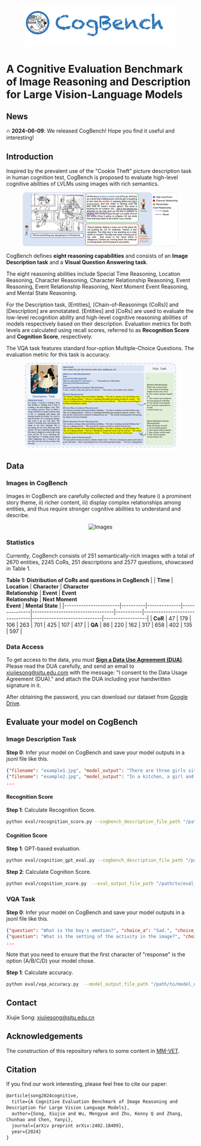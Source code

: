 
<p align="center">
  <img src="figs/cogbench.png" alt="CogBench" width="400">
</p>

# A Cognitive Evaluation Benchmark of Image Reasoning and Description for Large Vision-Language Models

## News

🔥 **2024-06-09**: We released CogBench! Hope you find it useful and interesting!

## Introduction

Inspired by the prevalent use of the "Cookie Theft" picture description task in human cognition test, 
CogBench is proposed to evaluate high-level cognitive abilities of LVLMs using images with rich semantics.

<p align="center">
  <img src="figs/cookie_theft.png" alt="Cookie Theft" style="width:85%;">
</p>

CogBench defines **eight reasoning capabilities** and consists of an **Image Description task** and a **Visual Question Answering task**. 

The eight reasoning abilities include Special Time Reasoning, Location Reasoning, Character Reasoning, Character Relationship Reasoning, Event Reasoning, Event Relationship Reasoning, Next Moment Event Reasoning, and Mental State Reasoning.

For the Description task,  [Entities], [Chain-of-Reasonings (CoRs)] and [Description] are annotatated. [Entities] and [CoRs] are used to evaluate the low-level recognition ability and high-level cognitive reasoning abilities of models respectively based on their description. Evaluation metrics for both levels are calculated using recall scores, referred to as **Recognition Score** and **Cognition Score**, respectively.

The VQA task features standard four-option Multiple-Choice Questions. The evaluation metric for this task is accuracy.

<p align="center">
  <img src="figs/example.png" alt="CogBench example" style="width:80%;">
</p>

## Data

### Images in CogBench
Images in CogBench are carefully collected and they feature i) a prominent story theme, ii) richer content, iii) display complex relationships among entities, and thus require stronger cognitive abilities to understand and
describe.

<p align="center">
  <img src="figs/img_examples.png" alt="Images" style="width:95%;">
</p>

### Statistics
Currently, CogBench consists of 251 semantically-rich images with a total of 2670 entities, 2245 CoRs, 251 descriptions and 2577 questions, showcased in Table 1. 

**Table 1: Distribution of CoRs and questions in CogBench**
|                       | **Time** | **Location** | **Character** | **Character**<br>**Relationship** | **Event** | **Event**<br>**Relationship** | **Next Moment**<br>**Event** | **Mental State** |
|-----------------------|----------|--------------|---------------|----------------------------------|-----------|-------------------------------|-----------------------------|------------------|
| **CoR**               | 47       | 179          | 106           | 263                              | 701       | 425                           | 107                         | 417              |
| **QA**                | 86       | 220          | 162           | 317                              | 658       | 402                           | 135                         | 597              |


### Data Access 

To get access to the data, you must **[Sign a Data Use Agreement (DUA)](https://docs.google.com/document/d/1Q9U-GqICkollhzCCK-rHEShqyk3C4ahS/edit?usp=sharing&ouid=111415446863054830984&rtpof=true&sd=true)**.
Please read the DUA carefully, and send an email to xiujiesong@sjtu.edu.com with the message: "I consent to the Data Usage Agreement (DUA)." and attach the DUA including your handwritten signature in it.

After obtaining the password, you can download our dataset from [Google Drive](https://docs.google.com/forms/d/e/1FAIpQLSeY-ChRRCPpXgm42FKXYsUrFXdf7d3ruCDilx1N_qIv-YpvYQ/viewform?usp=sf_link).

## Evaluate your model on CogBench

### Image Description Task

**Step 0**: Infer your model on CogBench and save your model outputs in a jsonl file like this.

```json
{"filename": "example1.jpg", "model_output": "There are three girls sitting on a bench talking together..."}
{"filename": "example2.jpg", "model_output": "In a kitchen, a girl and her mother are putting cookies into the oven..."}
...
```

#### Recognition Score
**Step 1**: Calculate Recognition Score.
```bash
python eval/recognition_score.py --cogbench_description_file_path "/path/to/cogbench_description_file.json" --model_output_file_path "/path/to/model_output_file.jsonl"
```

#### Cognition Score

**Step 1**: GPT-based evaluation.
```bash
python eval/cognition_gpt_eval.py --cogbench_description_file_path "/path/to/cogbench_description_file.json"  --model_output_file_path "/path/to/model_output_file.jsonl"  --eval_output_file_path "/path/to/eval_output_file.jsonl"  --gpt_name  "gpt-4-turbo"  --openai_api_key "your-openai-api-key"
```

**Step 2**: Calculate Cognition Score.
```bash
python eval/cognition_score.py  --eval_output_file_path "/path/to/eval_output_file.jsonl"
```

### VQA Task

**Step 0**: Infer your model on CogBench and save your model outputs in a jsonl file like this.

```json
{"question": "What is the boy's emotion?", "choice_a": "Sad.", "choice_b": "Angry.", "choice_c": "Scared.", "choice_d": "Happy.", "answer": "D", "img_id": "example1", "category": "mental", "response": "D. Happy."}
{"question": "What is the setting of the activity in the image?", "choice_a": "In a restaurant.", "choice_b": "At a bakery shop.", "choice_c": "In a school cafeteria.", "choice_d": "In the kitchen.", "answer": "D", "img_id": "example2", "category": "location", "response": "D. In the kitchen."}
...
```
Note that you need to ensure that the first character of "response" is the option (A/B/C/D) your model chose.

**Step 1**: Calculate accuracy.
```bash
python eval/vqa_accuracy.py  --model_output_file_path "/path/to/model_output_file.jsonl"
```

## Contact

Xiujie Song: xiujiesong@sjtu.edu.cn

## Acknowledgements

The construction of this repository refers to some content in [MM-VET](https://github.com/yuweihao/MM-Vet).

## Citation
If you find our work interesting, please feel free to cite our paper:

```
@article{song2024cognitive,
  title={A Cognitive Evaluation Benchmark of Image Reasoning and Description for Large Vision Language Models},
  author={Song, Xiujie and Wu, Mengyue and Zhu, Kenny Q and Zhang, Chunhao and Chen, Yanyi},
  journal={arXiv preprint arXiv:2402.18409},
  year={2024}
}
```